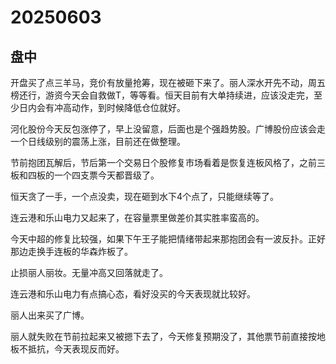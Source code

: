 # 20250603

## 盘中

开盘买了点三羊马，竞价有放量抢筹，现在被砸下来了。丽人深水开先不动，周五榜还行，游资今天会自救做T，等等看。恒天目前有大单持续进，应该没走完，至少日内会有冲高动作，到时候降低仓位就好。

河化股份今天反包涨停了，早上没留意，后面也是个强趋势股。广博股份应该会走一个日线级别的震荡上涨，目前还在做整理。

节前抱团瓦解后，节后第一个交易日个股修复市场看着是恢复连板风格了，之前三板和四板的一个四支票今天都晋级了。

恒天贪了一手，一个点没卖，现在砸到水下4个点了，只能继续等了。

连云港和乐山电力又起来了，在容量票里做差价其实胜率蛮高的。

今天中超的修复比较强，如果下午王子能把情绪带起来那抱团会有一波反扑。正好那边走换手连板的华森炸板了。

止损丽人丽妆。无量冲高又回落就走了。

连云港和乐山电力有点搞心态，看好没买的今天表现就比较好。

丽人出来买了广博。

丽人就失败在节前拉起来又被摁下去了，今天修复预期没了，其他票节前直接按地板不抵抗，今天表现反而好。
